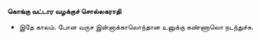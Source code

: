 **கொங்கு வட்டார வழக்குச் சொல்லகராதி**
- இதே காலம். போன வருச இன்னாக்காலொந்தான உனுக்கு கண்ணாலொ நடந்துச்சு.

